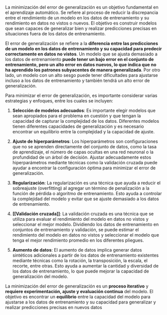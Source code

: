 La minimización del error de generalización es un objetivo fundamental en el aprendizaje automático. Se refiere al proceso de reducir la discrepancia entre el rendimiento de un modelo en los datos de entrenamiento y su rendimiento en datos no vistos o nuevos. El objetivo es construir modelos que sean capaces de generalizar bien y realizar predicciones precisas en situaciones fuera de los datos de entrenamiento.

El error de generalización se refiere a la **diferencia entre las predicciones de un modelo en los datos de entrenamiento y su capacidad para predecir correctamente en datos no vistos**. 
Un modelo que se ajusta demasiado a los datos de entrenamiento **puede tener un bajo error en el conjunto de entrenamiento, pero un alto error en datos nuevos, lo que indica que no ha aprendido los patrones subyacentes de manera generalizada**. Por otro lado, un modelo con un alto sesgo puede tener dificultades para ajustarse incluso a los datos de entrenamiento y también tendrá un alto error de generalización.

Para minimizar el error de generalización, es importante considerar varias estrategias y enfoques, entre los cuales se incluyen:

1. **Selección de modelos adecuados**: Es importante elegir modelos que sean apropiados para el problema en cuestión y que tengan la capacidad de capturar la complejidad de los datos. Diferentes modelos tienen diferentes capacidades de generalización y es necesario encontrar un equilibrio entre la complejidad y la capacidad de ajuste.
    
2. **Ajuste de hiperparámetros**: Los hiperparámetros son configuraciones que no se aprenden directamente del conjunto de datos, como la tasa de aprendizaje, el número de capas ocultas en una red neuronal o la profundidad de un árbol de decisión. Ajustar adecuadamente estos hiperparámetros mediante técnicas como la validación cruzada puede ayudar a encontrar la configuración óptima para minimizar el error de generalización.
    
3. **Regularización**: La regularización es una técnica que ayuda a reducir el sobreajuste (overfitting) al agregar un término de penalización a la función de pérdida o algoritmo de entrenamiento. Esto ayuda a controlar la complejidad del modelo y evitar que se ajuste demasiado a los datos de entrenamiento.
    
4. **[[Validación cruzada]]**: La validación cruzada es una técnica que se utiliza para evaluar el rendimiento del modelo en datos no vistos y seleccionar el mejor modelo. Dividiendo los datos de entrenamiento en conjuntos de entrenamiento y validación, se puede estimar el rendimiento del modelo en datos no vistos y seleccionar el modelo que tenga el mejor rendimiento promedio en los diferentes pliegues.
    
5. **Aumento de datos**: El aumento de datos implica generar datos sintéticos adicionales a partir de los datos de entrenamiento existentes mediante técnicas como la rotación, la transposición, la escala, el recorte, entre otras. Esto ayuda a aumentar la cantidad y diversidad de los datos de entrenamiento, lo que puede mejorar la capacidad de generalización del modelo.
    

La minimización del error de generalización es un **proceso iterativo** y **requiere experimentación, ajuste y evaluación continua** del modelo. El objetivo es encontrar un **equilibrio** entre la capacidad del modelo para ajustarse a los datos de entrenamiento y su capacidad para generalizar y realizar predicciones precisas en nuevos datos
